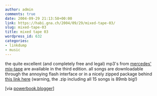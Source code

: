 ```yaml
---
author: admin
comments: true
date: 2004-09-29 21:13:58+00:00
link: https://habi.gna.ch/2004/09/29/mixed-tape-03/
slug: mixed-tape-03
title: mixed tape 03
wordpress_id: 632
categories:
- linkdump
- music
---
```


the quite excellent (and completely free and legal) mp3's from [mercedes' mix-tape](http://www3.mercedes-benz.com/mixedtape/mixedtape.html) are available in the third edition.
all songs are downloadable through the annoying flash interface or in a nicely zipped package behind [this link here](http://audio.mb.s-v.de/modules/mod_dl.php?lang=en&cover=1&tracks=all) (warning, the .zip including all 15 songs is 89mb big!)

[via [powerbook.blogger](http://powerbook.blogger.de/stories/154224/)]
